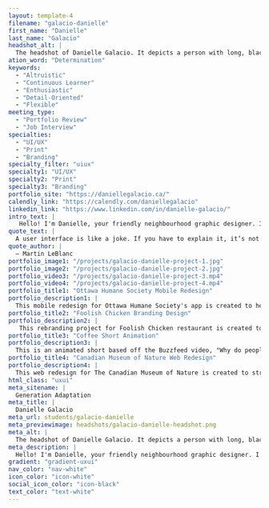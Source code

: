 ```yaml
---
layout: template-4
filename: "galacio-danielle"
first_name: "Danielle"
last_name: "Galacio"
headshot_alt: |
  The headshot of Danielle Galacio. It depicts a person with long, black hair and glasses smiling sweetly at the camera, with their arms by their sides.
ation_word: "Determination"
keywords:
  - "Altruistic"
  - "Continuous Learner"
  - "Enthusiastic"
  - "Detail-Oriented"
  - "Flexible"
meeting_type:
  - "Portfolio Review"
  - "Job Interview"
specialties:
  - "UI/UX"
  - "Print"
  - "Branding"
specialty_filter: "uiux"
specialty1: "UI/UX"
specialty2: "Print"
specialty3: "Branding"
portfolio_site: "https://daniellegalacio.ca/"
calendly_link: "https://calendly.com/daniellegalacio"
linkedin_link: "https://www.linkedin.com/in/danielle-galacio/"
intro_text: |
   Hello! I'm Danielle, your friendly neighbourhood graphic designer. I have a strong passion for graphic design, but I especially enjoy designing purposeful user experiences and interfaces.
quote_text: |
  A user interface is like a joke. If you have to explain it, it’s not that good.
quote_author: |
  — Martin LeBlanc
portfolio_image1: "/projects/galacio-danielle-project-1.jpg"
portfolio_image2: "/projects/galacio-danielle-project-2.jpg"
portfolio_video3: "/projects/galacio-danielle-project-3.mp4"
portfolio_video4: "/projects/galacio-danielle-project-4.mp4"
portfolio_title1: "Ottawa Humane Society Mobile Redesign"
portfolio_description1: |
  This mobile redesign for Ottawa Humane Society's app is created to help increase the number of adoptions by connecting adopters with the perfect pet that will fit their lifestyle and personality.
portfolio_title2: "Foolish Chicken Branding Design"
portfolio_description2: |
   This rebranding project for Foolish Chicken restaurant is created to help their brand stand out and reach more audiences.
portfolio_title3: "Coffee Short Animation"
portfolio_description3: |
  This is an animated short based off the Buzzfeed video, "Why do people drink coffee?".
portfolio_title4: "Canadian Museum of Nature Web Redesign"
portfolio_description4: |
  This web redesign for The Canadian Museum of Nature is created to streamline their web content and establish a stronger online presence that can drive sales and web traffic.
html_class: "uxui"
meta_sitename: |
  Generation Adaptation
meta_title: |
  Danielle Galacio
meta_url: students/galacio-danielle
meta_previewimage: headshots/galacio-danielle-headshot.png
meta_alt: |
  The headshot of Danielle Galacio. It depicts a person with long, black hair and glasses smiling sweetly at the camera, with their arms by their sides.
meta_description: |
  Hello! I'm Danielle, your friendly neighbourhood graphic designer. I have a strong passion for graphic design, but I especially enjoy designing purposeful user experiences and interfaces.
gradient: "gradient-uxui"
nav_color: "nav-white"
icon_color: "icon-white"
social_icon_color: "icon-black"
text_color: "text-white"
---
```

